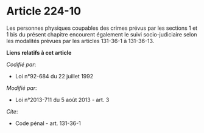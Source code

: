 # Article 224-10

Les personnes physiques coupables des crimes prévus par les sections 1 et 1 bis du présent chapitre encourent également le
suivi socio-judiciaire selon les modalités prévues par les articles 131-36-1 à 131-36-13.

**Liens relatifs à cet article**

_Codifié par_:

  - Loi n°92-684 du 22 juillet 1992

_Modifié par_:

  - Loi n°2013-711 du 5 août 2013 - art. 3

_Cite_:

  - Code pénal - art. 131-36-1
